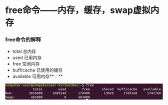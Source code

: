 # free命令——内存，缓存，swap虚拟内存

### **free命令的解释**

* total 总内存
* used 已用内存
* free 空闲内存
* buff/cache 已使用的缓存
* available 可用内存**：**

![](../.gitbook/assets/wu-biao-ti-%20%282%29.png)

